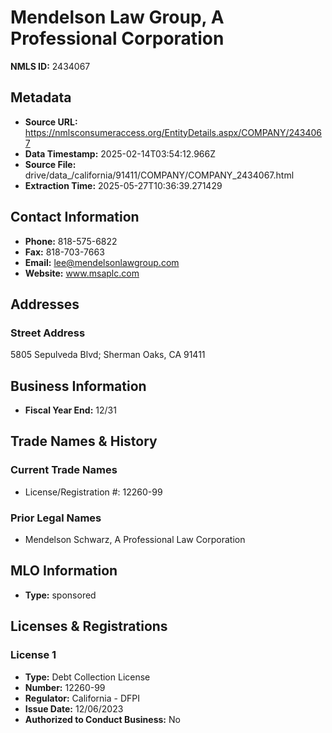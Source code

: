 # Mendelson Law Group, A Professional Corporation

**NMLS ID:** 2434067

## Metadata
- **Source URL:** https://nmlsconsumeraccess.org/EntityDetails.aspx/COMPANY/2434067
- **Data Timestamp:** 2025-02-14T03:54:12.966Z
- **Source File:** drive/data_/california/91411/COMPANY/COMPANY_2434067.html
- **Extraction Time:** 2025-05-27T10:36:39.271429

## Contact Information
- **Phone:** 818-575-6822
- **Fax:** 818-703-7663
- **Email:** lee@mendelsonlawgroup.com
- **Website:** www.msaplc.com

## Addresses
### Street Address
5805 Sepulveda Blvd; Sherman Oaks, CA 91411

## Business Information
- **Fiscal Year End:** 12/31

## Trade Names & History
### Current Trade Names
- License/Registration #: 12260-99

### Prior Legal Names
- Mendelson Schwarz, A Professional Law Corporation

## MLO Information
- **Type:** sponsored

## Licenses & Registrations

### License 1
- **Type:** Debt Collection License
- **Number:** 12260-99
- **Regulator:** California - DFPI
- **Issue Date:** 12/06/2023
- **Authorized to Conduct Business:** No
